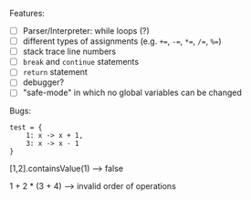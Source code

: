 Features:

- [ ] Parser/Interpreter: while loops (?)
- [ ] different types of assignments (e.g. `+=`, `-=`, `*=`, `/=`, `%=`)
- [ ] stack trace line numbers
- [ ] `break` and `continue` statements
- [ ] `return` statement
- [ ] debugger?
- [ ] "safe-mode" in which no global variables can be changed

Bugs:

```menter
test = {
    1: x -> x + 1,
    3: x -> x - 1
}
```
[1,2].containsValue(1) --> false

1 + 2 * (3 + 4) --> invalid order of operations
